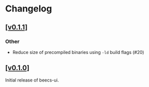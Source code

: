 # Changelog

## [[v0.1.1]](https://github.com/mlange-42/beecs-ui/compare/v0.1.0...v0.1.1)

### Other

* Reduce size of precompiled binaries using `-ld` build flags (#20)

## [[v0.1.0]](https://github.com/mlange-42/beecs-ui/tree/v0.1.0)

Initial release of beecs-ui.
